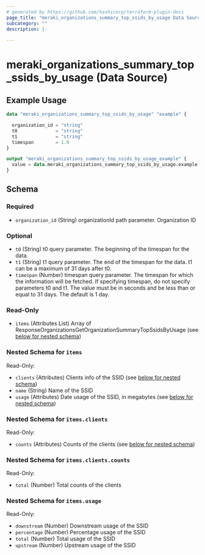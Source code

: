 ```yaml
---
# generated by https://github.com/hashicorp/terraform-plugin-docs
page_title: "meraki_organizations_summary_top_ssids_by_usage Data Source - terraform-provider-meraki"
subcategory: ""
description: |-
  
---
```


# meraki_organizations_summary_top_ssids_by_usage (Data Source)



## Example Usage

```terraform
data "meraki_organizations_summary_top_ssids_by_usage" "example" {

  organization_id = "string"
  t0              = "string"
  t1              = "string"
  timespan        = 1.0
}

output "meraki_organizations_summary_top_ssids_by_usage_example" {
  value = data.meraki_organizations_summary_top_ssids_by_usage.example.items
}
```

<!-- schema generated by tfplugindocs -->
## Schema

### Required

- `organization_id` (String) organizationId path parameter. Organization ID

### Optional

- `t0` (String) t0 query parameter. The beginning of the timespan for the data.
- `t1` (String) t1 query parameter. The end of the timespan for the data. t1 can be a maximum of 31 days after t0.
- `timespan` (Number) timespan query parameter. The timespan for which the information will be fetched. If specifying timespan, do not specify parameters t0 and t1. The value must be in seconds and be less than or equal to 31 days. The default is 1 day.

### Read-Only

- `items` (Attributes List) Array of ResponseOrganizationsGetOrganizationSummaryTopSsidsByUsage (see [below for nested schema](#nestedatt--items))

<a id="nestedatt--items"></a>
### Nested Schema for `items`

Read-Only:

- `clients` (Attributes) Clients info of the SSID (see [below for nested schema](#nestedatt--items--clients))
- `name` (String) Name of the SSID
- `usage` (Attributes) Date usage of the SSID, in megabytes (see [below for nested schema](#nestedatt--items--usage))

<a id="nestedatt--items--clients"></a>
### Nested Schema for `items.clients`

Read-Only:

- `counts` (Attributes) Counts of the clients (see [below for nested schema](#nestedatt--items--clients--counts))

<a id="nestedatt--items--clients--counts"></a>
### Nested Schema for `items.clients.counts`

Read-Only:

- `total` (Number) Total counts of the clients



<a id="nestedatt--items--usage"></a>
### Nested Schema for `items.usage`

Read-Only:

- `downstream` (Number) Downstream usage of the SSID
- `percentage` (Number) Percentage usage of the SSID
- `total` (Number) Total usage of the SSID
- `upstream` (Number) Upstream usage of the SSID

